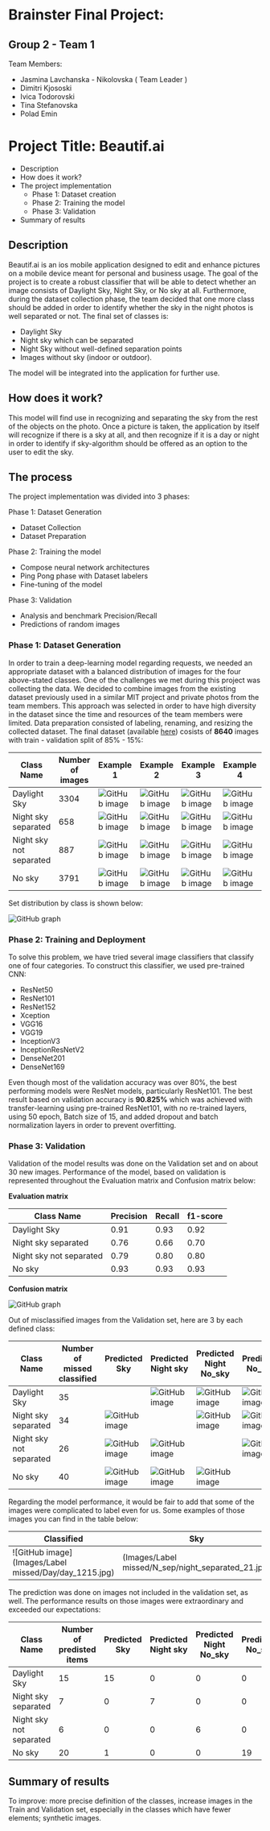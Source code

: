 # Brainster Final Project: 

## Group 2 - Team 1
Team Members:
* Jasmina Lavchanska - Nikolovska ( Team Leader )
* Dimitri Kjososki
* Ivica Todorovski
* Tina Stefanovska
* Polad Emin

# Project Title: Beautif.ai

 * Description
 * How does it work?
 * The project implementation
   * Phase 1: Dataset creation
   * Phase 2: Training the model
   * Phase 3: Validation
 * Summary of results

## Description

Beautif.ai is an ios mobile application designed to edit and enhance pictures on a mobile device meant for personal and business usage. The goal of the project is to create a robust classifier that will be able to detect whether an image consists of Daylight Sky, Night Sky, or No sky at all. Furthermore, during the dataset collection phase, the team decided that one more class should be added in order to identify whether the sky in the night photos is well separated or not. The final set of classes is:
 * Daylight Sky
 * Night sky which can be separated
 * Night Sky without well-defined separation points
 * Images without sky (indoor or outdoor). 

The model will be integrated into the application for further use.

## How does it work? 

This model will find use in recognizing and separating the sky from the rest of the objects on the photo. Once a picture is taken, the application by itself will recognize if there is a sky at all, and then recognize if it is a day or night in order to identify if sky-algorithm should be offered as an option to the user to edit the sky.

## The process

The project implementation was divided into 3 phases:

Phase 1: Dataset Generation
  * Dataset Collection
  * Dataset Preparation

Phase 2: Training the model
  * Compose neural network architectures
  * Ping Pong phase with Dataset labelers
  * Fine-tuning of the model

Phase 3: Validation
  * Analysis and benchmark Precision/Recall
  * Predictions of random images

### Phase 1: Dataset Generation

In order to train a deep-learning model regarding requests, we needed an appropriate dataset with a balanced distribution of images for the four above-stated classes. 
One of the challenges we met during this project was collecting the data. We decided to combine images from the existing dataset previously used in a similar MIT project and private photos from the team members. This approach was selected in order to have high diversity in the dataset since the time and resources of the team members were limited. 
Data preparation consisted of labeling, renaming, and resizing the collected dataset.
The final dataset (available [here](https://drive.google.com/drive/folders/14aPhB-LHJTDZethUfNkBkM80b1Cm5fAE?usp=sharing)) cosists of **8640** images with train - validation split of 85% - 15%:

Class Name | Number of images | Example 1 | Example 2 | Example 3 | Example 4 | Example 5
------------ | ------------- | ------------- | ------------- | ------------- | ------------- | -------------
Daylight Sky | 3304 | ![GitHub image](Images/Primer/Day/day_134.jpg) | ![GitHub image](Images/Primer/Day/day_108.jpg) | ![GitHub image](Images/Primer/Day/day_17.jpg) | ![GitHub image](Images/Primer/Day/day_19.jpg) | ![GitHub image](Images/Primer/Day/day_37.jpg)
Night sky separated | 658 | ![GitHub image](Images/Primer/night_separeted/night_separated_100.jpg) | ![GitHub image](Images/Primer/night_separeted/night_separated_108.jpg)| ![GitHub image](Images/Primer/night_separeted/night_separated_188.jpg) | ![GitHub image](Images/Primer/night_separeted/night_separated_241.jpg) | ![GitHub image](Images/Primer/night_separeted/night_separated_7.jpg)
Night sky not separated | 887 | ![GitHub image](Images/Primer/night_not_separated/night_not_separated_11.jpg) | ![GitHub image](Images/Primer/night_not_separated/night_not_separated_133.jpg) | ![GitHub image](Images/Primer/night_not_separated/night_not_separated_42.jpg) | ![GitHub image](Images/Primer/night_not_separated/night_not_separated_140.jpg) | ![GitHub image](Images/Primer/night_not_separated/night_not_separated_87.jpg)
No sky | 3791 | ![GitHub image](Images/Primer/no_sky/no_sky_201.jpg) | ![GitHub image](Images/Primer/no_sky/no_sky_21.jpg) | ![GitHub image](Images/Primer/no_sky/no_sky_258.jpg) | ![GitHub image](Images/Primer/no_sky/no_sky_296.jpg) | ![GitHub image](Images/Primer/no_sky/no_sky_6.jpg)

Set distribution by class is shown below:

![GitHub graph](/Images/Graphs/image%20(5).png)


### Phase 2: Training and Deployment

To solve this problem, we have tried several image classifiers that classify one of four categories. To construct this classifier, we used pre-trained CNN:
 * ResNet50
 * ResNet101
 * ResNet152
 * Xception
 * VGG16
 * VGG19
 * InceptionV3
 * InceptionResNetV2
 * DenseNet201
 * DenseNet169

Even though most of the validation accuracy was over 80%, the best performing models were ResNet models, particularly ResNet101. The best result based on validation accuracy is  **90.825%** which was achieved with transfer-learning using pre-trained ResNet101, with no re-trained layers, using 50 epoch, Batch size of 15, and added dropout and batch normalization layers in order to prevent overfitting.

### Phase 3: Validation

Validation of the model results was done on the Validation set and on about 30 new images. Performance of the model, based on validation is represented throughout the Evaluation matrix and Confusion matrix below:

**Evaluation matrix**

Class Name | Precision | Recall | f1-score
------------ | ------------- | ------------- | ------------- 
Daylight Sky | 0.91 | 0.93 | 0.92
Night sky separated | 0.76 | 0.66 | 0.70
Night sky not separated | 0.79 | 0.80 | 0.80
No sky | 0.93 | 0.93 | 0.93

**Confusion matrix**

![GitHub graph](/Images/Graphs/Confusion_matrix.png)

Out of misclassified images from the Validation set, here are 3 by each defined class:

Class Name | Number of missed classified | Predicted Sky | Predicted Night sky | Predicted Night No_sky | Predicted No_sky  
------------ | ------------- | ------------- | ------------- | ------------- | ------------- 
Daylight Sky | 35 | | ![GitHub image](Images/Missed/Day/day_2983.jpg)| ![GitHub image](Images/Missed/Day/day_458.jpg) | ![GitHub image](Images/Missed/Day/day_463.jpg) 
Night sky separated | 34 | ![GitHub image](Images/Missed/N_sep/night_separated_123.jpg) | | ![GitHub image](Images/Missed/N_sep/night_separated_230.jpg) | ![GitHub image](Images/Missed/N_sep/night_separated_331.jpg) 
Night sky not separated | 26 | ![GitHub image](Images/Missed/N_not_sep/night_not_separated_532.jpg) | ![GitHub image](Images/Missed/N_not_sep/night_not_separated_2.jpg) | | ![GitHub image](Images/Missed/N_not_sep/night_not_separated_452.jpg) 
No sky | 40 | ![GitHub image](Images/Missed/No_sky/no_sky_736.jpg) | ![GitHub image](Images/Missed/No_sky/no_sky_1623.jpg) | ![GitHub image](Images/Missed/No_sky/no_sky_1448.jpg)  | 

Regarding the model performance, it would be fair to add that some of the images were complicated to label even for us. Some examples of those images you can find in the table below:

Classified | Sky | Night sky | Night No_sky | No_sky  
------------ | ------------- | ------------- | ------------- | ------------- 
 | ![GitHub image](Images/Label missed/Day/day_1215.jpg)| (Images/Label missed/N_sep/night_separated_21.jpg) | (Images/Label missed/N_not_sep/night_not_separated_205.jpg) | (Images/Label missed/No_sky/no_sky_3785.jpg)

The prediction was done on images not included in the validation set, as well. The performance results on those images were extraordinary and exceeded our expectations:

Class Name | Number of predisted items | Predicted Sky | Predicted Night sky | Predicted Night No_sky | Predicted No_sky  
------------ | ------------- | ------------- | ------------- | ------------- | ------------- 
Daylight Sky | 15 | 15 | 0 | 0 | 0
Night sky separated | 7 | 0 | 7 | 0 | 0 
Night sky not separated | 6 | 0 | 0 | 6 | 0 
No sky | 20 | 1 | 0 | 0 | 19

## Summary of results

To improve: more precise definition of the classes, increase images in the Train and Validation set, especially in the classes which have fewer elements; synthetic images.
